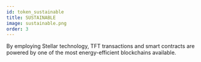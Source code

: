```yaml
---
id: token_sustainable
title: SUSTAINABLE
image: sustainable.png
order: 3
---
```


By employing Stellar technology, TFT transactions and smart contracts are powered by one of the most energy-efficient blockchains available.
